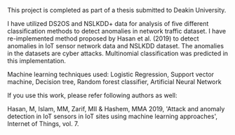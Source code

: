 This project is completed as part of a thesis submitted to Deakin University.

I have utilized DS2OS and NSLKDD+ data for analysis of five different classification methods to detect anomalies in network traffic dataset. I have re-implemented method proposed by Hasan et al. (2019) to detect anomalies in IoT sensor network data and NSLKDD dataset. The anomalies in the datasets are cyber attacks. Multinomial classification was predicted in this implementation.
 
Machine learning techniques used:
Logistic Regression,
Support vector machine,
Decision tree,
Random forest classifier,
Artificial Neural Network

If you use this work, please refer following authors as well:

Hasan, M, Islam, MM, Zarif, MII & Hashem, MMA 2019, 'Attack and anomaly detection in IoT sensors in IoT sites using machine learning approaches', Internet of Things, vol. 7.
